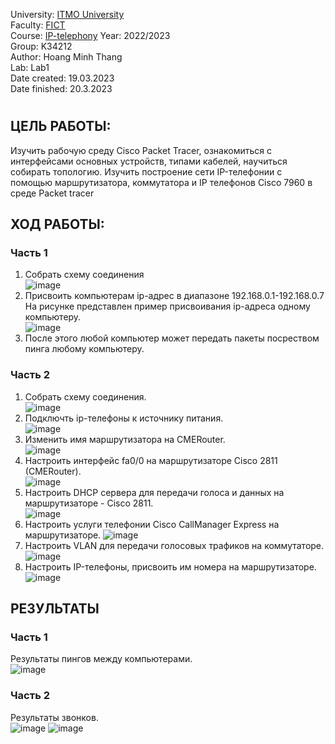University: [ITMO University](https://itmo.ru/ru/)  
Faculty: [FICT](https://fict.itmo.ru)  
Course: [IP-telephony](https://github.com/itmo-ict-faculty/ip-telephony) 
Year: 2022/2023  
Group: K34212  
Author: Hoang Minh Thang  
Lab: Lab1  
Date created: 19.03.2023  
Date finished: 20.3.2023
# 

## ЦЕЛЬ РАБОТЫ:
Изучить рабочую среду Cisco Packet Tracer, ознакомиться с интерфейсами основных устройств, типами кабелей, научиться собирать топологию. Изучить построение сети IP-телефонии с помощью маршрутизатора, коммутатора и IP телефонов Cisco 7960 в среде Packet tracer
## ХОД РАБОТЫ:
### Часть 1
1. Собрать схему соединения  
![image](https://user-images.githubusercontent.com/61542577/226249591-78b3f2cf-07fa-4f46-9b49-8eb437cd99e6.png)
2. Присвоить компьютерам ip-адрес в диапазоне 192.168.0.1-192.168.0.7
На рисунке представлен пример присвоивания ip-адреса одному компьютеру.  
![image](https://user-images.githubusercontent.com/61542577/226250041-3af74878-de84-405b-ba60-b120260586c7.png)
3. После этого любой компьютер может передать пакеты посреством пинга любому компьютеру.
### Часть 2
1. Собрать схему соединения.  
![image](https://user-images.githubusercontent.com/61542577/226250768-1e2dd42d-0632-42c8-84e7-983eb3aa9da5.png)
2. Подключть ip-телефоны к источнику питания.  
![image](https://user-images.githubusercontent.com/61542577/226250955-aea98fa6-ca01-46ea-8b61-32e114e05df5.png)
3. Изменить имя маршрутизатора на CMERouter.  
![image](https://user-images.githubusercontent.com/61542577/226251090-4fe9d5dc-2f77-49b7-bd86-e539f7bf747c.png)
4. Настроить интерфейс fa0/0 на маршрутизаторе Cisco 2811 (CMERouter).  
![image](https://user-images.githubusercontent.com/61542577/226251346-b13df702-c5e3-4fc8-b0f7-40b9cc1dba8b.png)
5. Настроить DHCP сервера для передачи голоса и данных на маршрутизаторе - Cisco 2811.  
![image](https://user-images.githubusercontent.com/61542577/226251651-a3095f7f-811d-4df7-b80e-5c6c35f08435.png)
6. Настроить услуги телефонии Cisco CallManager Express на маршрутизаторе. 
![image](https://user-images.githubusercontent.com/61542577/226253582-7142511a-c789-4b25-aa50-d899a28f4045.png)
7. Настроить VLAN для передачи голосовых трафиков на коммутаторе.  
![image](https://user-images.githubusercontent.com/61542577/226253784-1a24d2c4-b2aa-477a-9b68-3f2432d6fce3.png)
8. Настроить IP-телефоны, присвоить им номера на маршрутизаторе.  
![image](https://user-images.githubusercontent.com/61542577/226253996-6934b7a3-52b2-4309-9535-da00796b7277.png)
## РЕЗУЛЬТАТЫ
### Часть 1
Результаты пингов между компьютерами.  
![image](https://user-images.githubusercontent.com/61542577/226254274-f5bc2e7e-9e64-4776-b72d-b590bdef8f4e.png)
### Часть 2
Результаты звонков.  
![image](https://user-images.githubusercontent.com/61542577/226254434-0a9e91b2-5720-4e9e-9b86-1402a27141bc.png)
![image](https://user-images.githubusercontent.com/61542577/226254512-689e22ed-42a0-47f3-919f-141ba5ae74cc.png)





